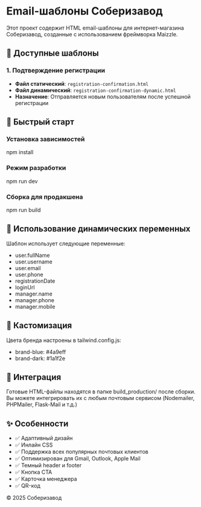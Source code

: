 # Email-шаблоны Соберизавод

Этот проект содержит HTML email-шаблоны для интернет-магазина Соберизавод, созданные с использованием фреймворка Maizzle.

## 📧 Доступные шаблоны

### 1. Подтверждение регистрации
- **Файл статический**: `registration-confirmation.html`
- **Файл динамический**: `registration-confirmation-dynamic.html`
- **Назначение**: Отправляется новым пользователям после успешной регистрации

## 🚀 Быстрый старт

### Установка зависимостей
npm install

### Режим разработки
npm run dev

### Сборка для продакшена
npm run build

## 📝 Использование динамических переменных

Шаблон использует следующие переменные:
- user.fullName
- user.username
- user.email
- user.phone
- registrationDate
- loginUrl
- manager.name
- manager.phone
- manager.mobile

## 🎨 Кастомизация

Цвета бренда настроены в tailwind.config.js:
- brand-blue: #4a9eff
- brand-dark: #1a1f2e

## 📮 Интеграция

Готовые HTML-файлы находятся в папке build_production/ после сборки.
Вы можете интегрировать их с любым почтовым сервисом (Nodemailer, PHPMailer, Flask-Mail и т.д.)

## ✨ Особенности

- ✅ Адаптивный дизайн
- ✅ Инлайн CSS
- ✅ Поддержка всех популярных почтовых клиентов
- ✅ Оптимизирован для Gmail, Outlook, Apple Mail
- ✅ Темный header и footer
- ✅ Кнопка CTA
- ✅ Карточка менеджера
- ✅ QR-код

© 2025 Соберизавод
